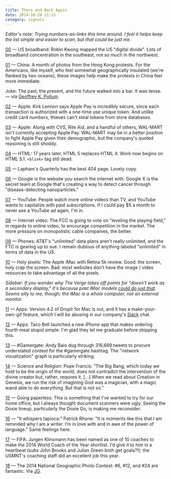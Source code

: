```yaml
---
title: There and Back Again
date: 2014-10-28 21:15
category: signals
---
```

_Editor's note: Trying numbers-as-links this time around. I feel it helps keep the list simple and easier to scan, but that could be just me._

[00](https://twitter.com/robinkwong/status/527128999584333824
) &mdash; US broadband: Robin Kwong mapped the US "digital divide". Lots of broadband concentration in the southeast, not so much in the northwest.

[01](http://blogs.wsj.com/chinarealtime/2014/10/28/30-days-later-a-month-of-hong-kong-pro-democracy-protests-in-photos/) &mdash; China: A month of photos from the Hong Kong protests. For the Americans, like myself, who feel somewhat geographically insulated (we're flanked by two oceans), these images help make the protests in China feel more immediate.

Joke: The past, the present, and the future walked into a bar. It was tense. &mdash; via [Geoffrey K. Pullum](http://languagelog.ldc.upenn.edu/nll/?p=15495).

[02](http://www.kirklennon.com/a/applepay.html) &mdash; Apple: Kirk Lennon says Apple Pay is incredibly secure, since each transaction is authorized with a one-time use unique token. And unlike credit card numbers, thieves can't steal tokens from store databases.

[03](http://www.businessinsider.com/wal-mart-heres-why-we-dont-support-apple-pay-2014-10) &mdash; Apple: Along with CVS, Rite Aid, and a handful of others, WAL-MART isn't currently accepting Apple Pay.  WAL-MART may be in a better position to fight Apple Pay given their demographic, but the company's quoted reasoning is still shoddy.

[04](http://techcrunch.com/2014/10/28/w3c-declares-html5-standard-done/) &mdash; HTML: 17 years later, HTML 5 replaces HTML 4. Work now begins on HTML 5.1. `<blink>` tag still dead.

[05](http://www.laphamsquarterly.org/404) &mdash; Lapham's Quarterly has the best 404 page. Lovely copy.  

[06](http://www.bbc.com/news/technology-29802581) &mdash; Google is the website you search the internet with. Google X is the secret team at Google that's creating a way to detect cancer through "disease-detecting nanoparticles."

[07](http://bits.blogs.nytimes.com/2014/10/28/youtube-weighing-new-subscription-service/) &mdash; YouTube: People watch more online videos than TV, and YouTube wants to capitalize with paid subscriptions. If I could pay $5 a month to never see a YouTube ad again, I'm in.

[08](http://www.reuters.com/article/2014/10/28/us-usa-fcc-video-idUSKBN0IH29T20141028) &mdash; Internet video: The FCC is going to vote on "leveling the playing field," in regards to online video, to encourage competition in the market. The more pressure on monopolistic cable companies, the better.

[09](http://www.theverge.com/2014/10/28/7084497/ftc-sues-att-over-unlimited-data-throttling) &mdash; Phones: AT&T's "unlimited" data plans aren't really unlimited, and the FTC is gearing up to sue. I remain dubious of anything labeled "unlimited" in terms of data in the US.

[10](http://www.theverge.com/2014/10/27/7068363/apple-imac-with-retina-5k-display-review) &mdash; Holy pixels: The Apple iMac with Retina 5k review. Good: the screen, holy crap the screen. Bad: most websites don't have the image / video resources to take advantage of all the pixels.

_Sidebar: If you wonder why The Verge takes off points for "doesn't work as a secondary display," it's because past iMac models [could do just that](http://support.apple.com/kb/HT3924?viewlocale=en_US&locale=en_US). Seems silly to me, though; the iMac is a whole computer, not an external monitor._

[11](http://droplr.com/droplr-for-mac-4-2-for-yosemite/) &mdash; Apps: Version 4.2 of Droplr for Mac is out, and it has a make-your-own-gif feature, which I will be abusing in our company's [Slack](http://slack.com) chat.

[12](http://www.cultofmac.com/301221/taco-bells-new-iphone-app-future-fast-food/) &mdash; Apps: Taco Bell launched a new iPhone app that makes ordering fourth meal stupid simple. I'm glad they let me graduate before shipping this.

[13](https://medium.com/message/72-hours-of-gamergate-e00513f7cf5d) &mdash; #Gamergate: Andy Baio dug through 316,669 tweets to procure understated context for the #gamergate hashtag. The "network visualization" graph is particularly striking.

[14](http://www.npr.org/blogs/thetwo-way/2014/10/28/359564982/pope-says-god-not-a-magician-with-a-magic-wand) &mdash; Science and Religion: Pope Francis: “The Big Bang, which today we hold to be the origin of the world, does not contradict the intervention of the divine creator but, rather, requires it. [...] When we read about Creation in Genesis, we run the risk of imagining God was a magician, with a magic wand able to do everything. But that is not so."

[15](http://toolsandtoys.net/guides/the-tools-and-toys-paperless-guide/) &mdash; Going paperless: This is something that I've wanted to try for our home office, but I always thought document scanners were ugly. Seeing the Doxie lineup, particularly the Doxie Go, is making me reconsider.

[16](http://patrickrhone.com/2014/10/28/the-right-words/) &mdash; “It whispers tapioca:” Patrick Rhone: "It is moments like this that I am reminded why I am a writer. I’m in love with and in awe of the power of language." Same feelings here.

[17](http://www.soccerbyives.net/2014/10/announces-shortlist-klinsmann.html) &mdash; FIFA: Jurgen Klinsmann has been named as one of 10 coaches to make the 2014 World Coach of the Year shortlist. I'd give it to him in a heartbeat (subs John Brooks and Julian Green both get goals?!); the USMNT's coaching staff did an excellent job this year.

[18](http://www.theatlantic.com/infocus/2014/10/2014-national-geographic-photo-contest-part-ii/100840/) &mdash; The 2014 National Geographic Photo Contest: #6, #12, and #24 are fantastic. Via [JG](http://www.thenewsprint.co/2014/10/28/the-2014-national-geographic-photo-contest/).
